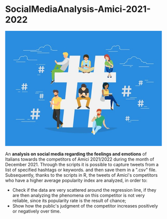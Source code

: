 # SocialMediaAnalysis-Amici-2021-2022

<div align="center"><img src="./images/anteprima.jpg"/></div>

An <b>analysis on social media regarding the feelings and emotions</b> of Italians towards the competitors of Amici 2021/2022 during the month of December 2021. Through the scripts it is possible to capture tweets from a list of specified hashtags or keywords. and then save them in a ".csv" file. 
Subsequently, thanks to the scripts in R, the tweets of Amici's competitors who have a higher average popularity index are analyzed, in order to: 
 
- Check if the data are very scattered around the regression line, if they are then analyzing the phenomena on this competitor is not very reliable, since its popularity rate is the result of chance; 
- Show how the public's judgment of the competitor increases positively or negatively over time.
